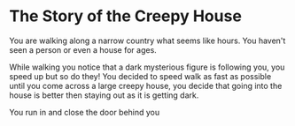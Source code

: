 # The Story of the Creepy House

You are walking along a narrow country what seems like hours.
You haven't seen a person or even a house for ages.

While walking you notice that a dark mysterious figure is following you, you speed up but so do they!
You decided to speed walk as fast as possible until you come across a large creepy house, you decide that going into the house is better then staying out as it is getting dark.

You run in and close the door behind you
